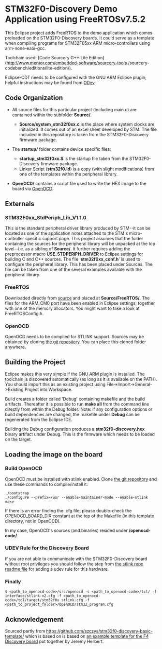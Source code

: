 STM32F0-Discovery Demo Application using FreeRTOSv7.5.2
=======================================================

This Eclipse project adds FreeRTOS to the demo application which comes
preloaded on the STM32F0-Discovery boards. It could serve as a template when
compiling programs for STM32F05xx ARM micro-controllers using arm-none-eabi-gcc.

Toolchain used:
[Code Sourcery G++:Lite Edition](http://www.mentor.com/embedded-software/sourcery-tools /sourcery-codebench/editions/lite-edition/).

Eclipse-CDT needs to be configured with the GNU ARM Eclipse plugin; helpful
instructions may be found from
[ODev](http://www.stf12.org/developers/ODeV.html#widget7).

Code Organization
-----------------

* All source files for this particular project (including main.c) are contained within the subfolder **Source/**.
  * **Source/system_stm32f0xx.c** is the place where system clocks are initialized. It comes out of an excel sheet developed by STM. The file included in this repository is taken from the STM32F0-Discovery firmware package.

* The **startup/** folder contains device specific files:
   * **startup_stm32f0xx.S** is the startup file taken from the STM32F0-Discovery firmware package.
   * Linker Script (**stm32f0.ld**) is a copy (with slight modifications) from one of the templates within the peripheral library.

* **OpenOCD/** contains a script file used to write the HEX image to the board via [OpenOCD](http://openocd.sourceforge.net/).

Externals
---------

### STM32F0xx_StdPeriph_Lib_V1.1.0

This is the standard peripheral driver library produced by STM--it can be
located as one of the application notes attached to the STM's micro-controller
specific support page. This project assumes that the folder containing the
sources for the peripheral library will be unpacked at the top level--i.e. as
a sibling of **Source/**.  It further requires adding the preprocessor macro
**USE_STDPERIPH_DRIVER** to Eclipse settings for building C and C++ sources.
The file '**stm32f0xx_conf.h**' is used to configure the peripheral library.
This has been placed under Sources. The file can be taken from one of the
several examples available with the peripheral library.

### FreeRTOS

Downloaded directly from [source](www.freertos.org) and placed at
**Source/FreeRTOS/**. The files for the ARM_CM0 port have been enabled in
Eclipse settings; together with one of the memory allocators. You might want
to take a look at FreeRTOSConfig.h.

### OpenOCD

OpenOCD needs to be compiled for STLINK support. Sources may be obtained by
cloning [the git repository](http://openocd.git.sourceforge.net/git/gitweb.cgi?p=openocd/openocd;a=summary). You can place this cloned folder anywhere.

Building the Project
--------------------

Eclipse makes this very simple if the GNU ARM plugin is installed. The
toolchain is discovered automatically (as long as it is available on the
PATH). You should import this as an existing project using
File->Import->General->Existing Project into Workspace.

Build creates a folder called 'Debug' containing makefile and the build
artifacts. Thereafter it is possible to run **make all** from the command line
directly from within the Debug folder. Note: if any configuration options or
build dependencies are changed, the makefile under **Debug** can be
regenerated from the Eclipse IDE.

Building the Debug configuration produces a **stm32f0-discovery.hex** binary
artifact under Debug. This is the firmware which needs to be loaded on the
target.

Loading the image on the board
------------------------------

### Build OpenOCD

OpenOCD must be installed with stlink enabled. Clone [the git repository](http://openocd.git.sourceforge.net/git/gitweb.cgi?p=openocd/openocd;a=summary) and use these commands to compile/install it:

    ./bootstrap
    ./configure --prefix=/usr --enable-maintainer-mode --enable-stlink
    make

If there is an error finding the .cfg file, please double-check the
OPENOCD_BOARD_DIR constant at the top of the Makefile (in this template
directory, not in OpenOCD).

In my case, OpenOCD's sources (and binaries) resided under **<workspacedir>/openocd-code/**.

### UDEV Rule for the Discovery Board

If you are not able to communicate with the STM32F0-Discovery board without
root privileges you should follow the step from [the stlink repo readme file](https://github.com/texane/stlink#readme) for adding a udev rule for this
hardware.

### Finally

    $ <path_to_openocd-code>/src/openocd -s <path_to_openocd-code>/tcl/ -f interface/stlink-v2.cfg -f <path_to_openocd-code>/tcl/target/stm32f0x_stlink.cfg -f <path_to_project_folder>/OpenOCD/stm32_program.cfg


Acknowledgement
---------------

Sourced partly from https://github.com/szczys/stm32f0-discovery-basic-template/ which
is based on is based on [an example template for the F4 Discovery board](http://jeremyherbert.net/get/stm32f4_getting_started) put together by Jeremy Herbert.
